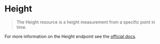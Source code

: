 # Height

> The Height resource is a height measurement from a specific point in time.

For more information on the Height endpoint see the [official docs](https://docs.humanapi.co/docs/height).